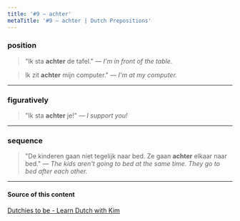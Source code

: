 ```yaml
---
title: '#9 — achter'
metaTitle: '#9 — achter | Dutch Prepositions'
---
```


### position

> "Ik sta **achter** de tafel."
> _— I'm in front of the table._

> Ik zit **achter** mijn computer."
> _— I'm at my computer._

---

### figuratively

> "Ik sta **achter** je!"
> _— I support you!_

---

### sequence

> "De kinderen gaan niet tegelijk naar bed. Ze gaan **achter** elkaar naar bed."
> _— The kids aren't going to bed at the same time. They go to bed after each other._

---

#### Source of this content

[Dutchies to be - Learn Dutch with Kim](https://youtu.be/vaPgVEK0L78)
